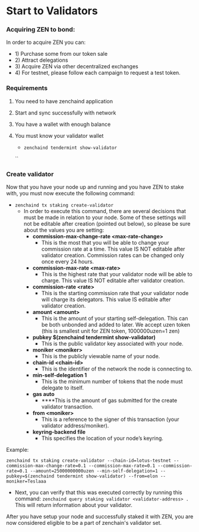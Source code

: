 # Start to Validators

### Acquiring ZEN to bond:

In order to acquire ZEN you can: 

* 1\) Purchase some from our token sale 
* 2\) Attract delegations 
* 3\) Acquire ZEN via other decentralized exchanges
* 4\) For testnet, please follow each campaign to request a test token. 

### Requirements

1. You need to have zenchaind application
2. Start and sync successfully with network
3. You have a wallet with enough balance
4. You must know your validator wallet 

   * `zenchaind tendermint show-validator`

   \`\`

### Create validator

Now that you have your node up and running and you have ZEN to stake with, you must now execute the following command:

* `zenchaind tx staking create-validator` 
  * In order to execute this command, there are several decisions that must be made in relation to your node. Some of these settings will not be editable after creation \(pointed out below\), so please be sure about the values you are setting:
    * **commission-max-change-rate &lt;max-rate-change&gt;**
      * This is the most that you will be able to change your commission rate at a time. This value IS NOT editable after validator creation. Commission rates can be changed only once every 24 hours.
    * **commission-max-rate &lt;max-rate&gt;**
      * This is the highest rate that your validator node will be able to charge. This value IS NOT editable after validator creation.
    * **commission-rate &lt;rate&gt;**
      * This is the starting commission rate that your validator node will charge its delegators. This value IS editable after validator creation.
    * **amount &lt;amount&gt;** 
      * This is the amount of your starting self-delegation. This can be both unbonded and added to later. We accept uzen token \(this is smallest unit for ZEN token, 1000000uzen=1 zen\) 
    * **pubkey $\(zenchaind tendermint show-validator\)** 
      * This is the public validator key associated with your node.
    * **moniker &lt;moniker&gt;**
      * This is the publicly viewable name of your node.
    * **chain-id &lt;chain-id&gt;**
      *  This is the identifier of the network the node is connecting to.
    * **min-self-delegation 1** 
      * This is the minimum number of tokens that the node must delegate to itself.
    * **gas auto** 
      *  ****This is the amount of gas submitted for the create validator transaction.
    * **from &lt;moniker&gt;** 
      * This is a reference to the signer of this transaction \(your validator address/moniker\).
    * **keyring-backend file**
      * This specifies the location of your node’s keyring.

Example: 

```text
zenchaind tx staking create-validator --chain-id=lotus-testnet --commission-max-change-rate=0.1 --commission-max-rate=0.1 --commission-rate=0.1 --amount=25000000000uzen --min-self-delegation=1 --pubkey=$(zenchaind tendermint show-validator) --from=elon --moniker=Teslaaa
```

* Next, you can verify that this was executed correctly by running this command:  `zenchaind query staking validator <validator-address> .` This will return information about your validator.

After you have setup your node and successfully staked it with ZEN, you are now considered eligible to be a part of zenchain's validator set. 

